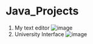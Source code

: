 # Java_Projects
1. My text editor
     ![image](https://github.com/user-attachments/assets/f62b78c4-5f2a-438a-9040-631725d62e5e)
2. University Interface
    ![image](https://github.com/user-attachments/assets/a465b79b-b9ee-4dff-a54e-fb09b2454c3a)
